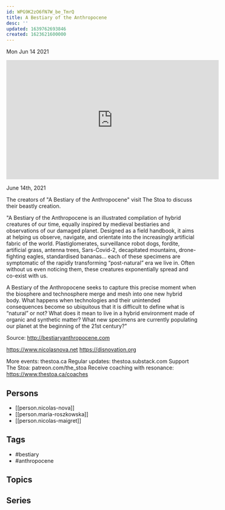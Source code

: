 ```yaml
---
id: WPG9K2zO6fN7W_be_TmrQ
title: A Bestiary of the Anthropocene
desc: ''
updated: 1639762693846
created: 1623621600000
---
```





Mon Jun 14 2021

<iframe width="560" height="315" src="https://www.youtube.com/embed/bxNZhQmX9gw" title="A Bestiary of the Anthropocene w/ Nicolas Nova, Maria Roszkowska, and Nicolas Maigret" frameborder="0" allow="accelerometer; autoplay; clipboard-write; encrypted-media; gyroscope; picture-in-picture" allowfullscreen ></iframe>

June 14th, 2021

The creators of "A Bestiary of the Anthropocene" visit The Stoa to discuss their beastly creation. 

"A Bestiary of the Anthropocene is an illustrated compilation of hybrid creatures of our time, equally inspired by medieval bestiaries and observations of our damaged planet. Designed as a field handbook, it aims at helping us observe, navigate, and orientate into the increasingly artificial fabric of the world. Plastiglomerates, surveillance robot dogs, fordite, artificial grass, antenna trees, Sars-Covid-2, decapitated mountains, drone-fighting eagles, standardised bananas… each of these specimens are symptomatic of the rapidly transforming “post-natural” era we live in. Often without us even noticing them, these creatures exponentially spread and co-exist with us.

A Bestiary of the Anthropocene seeks to capture this precise moment when the biosphere and technosphere merge and mesh into one new hybrid body. What happens when technologies and their unintended consequences become so ubiquitous that it is difficult to define what is “natural” or not? What does it mean to live in a hybrid environment made of organic and synthetic matter? What new specimens are currently populating our planet at the beginning of the 21st century?"

Source: http://bestiaryanthropocene.com

https://www.nicolasnova.net
https://disnovation.org

More events: thestoa.ca
Regular updates: thestoa.substack.com
Support The Stoa: patreon.com/the_stoa
Receive coaching with resonance: https://www.thestoa.ca/coaches

## Persons

- [[person.nicolas-nova]]
- [[person.maria-roszkowska]]
- [[person.nicolas-maigret]]

## Tags

- #bestiary
- #anthropocene

## Topics



## Series



